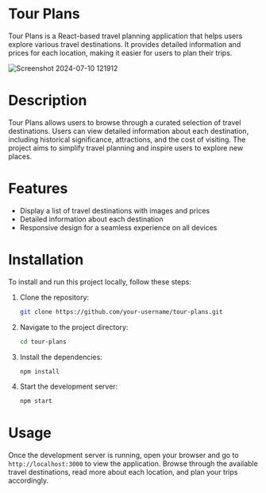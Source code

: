 

# Tour Plans

Tour Plans is a React-based travel planning application that helps users explore various travel destinations. It provides detailed information and prices for each location, making it easier for users to plan their trips.

![Screenshot 2024-07-10 121912](https://github.com/MohdAsif01/Tour_plans/assets/163662472/a2c8fc63-0731-4c40-9c25-90cca33f5e50)

# Description

Tour Plans allows users to browse through a curated selection of travel destinations. Users can view detailed information about each destination, including historical significance, attractions, and the cost of visiting. The project aims to simplify travel planning and inspire users to explore new places.

# Features

- Display a list of travel destinations with images and prices
- Detailed information about each destination
- Responsive design for a seamless experience on all devices

# Installation

To install and run this project locally, follow these steps:

1. Clone the repository:
    ```bash
    git clone https://github.com/your-username/tour-plans.git
    ```

2. Navigate to the project directory:
    ```bash
    cd tour-plans
    ```

3. Install the dependencies:
    ```bash
    npm install
    ```

4. Start the development server:
    ```bash
    npm start
    ```

# Usage

Once the development server is running, open your browser and go to `http://localhost:3000` to view the application. Browse through the available travel destinations, read more about each location, and plan your trips accordingly.


